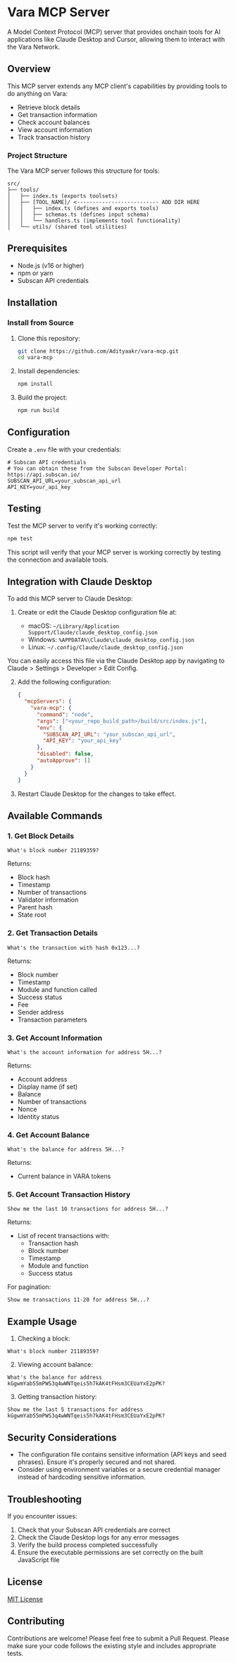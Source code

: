 # Vara MCP Server

A Model Context Protocol (MCP) server that provides onchain tools for AI applications like Claude Desktop and Cursor, allowing them to interact with the Vara Network.

## Overview

This MCP server extends any MCP client's capabilities by providing tools to do anything on Vara:
- Retrieve block details
- Get transaction information
- Check account balances
- View account information
- Track transaction history

### Project Structure

The Vara MCP server follows this structure for tools:

```
src/
├── tools/
│   ├── index.ts (exports toolsets)
│   ├── [TOOL_NAME]/ <-------------------------- ADD DIR HERE
│   │   ├── index.ts (defines and exports tools)
│   │   ├── schemas.ts (defines input schema)
│   │   └── handlers.ts (implements tool functionality)
│   └── utils/ (shared tool utilities)
```

## Prerequisites

- Node.js (v16 or higher)
- npm or yarn
- Subscan API credentials

## Installation

### Install from Source

1. Clone this repository:

   ```bash
   git clone https://github.com/Adityaakr/vara-mcp.git
   cd vara-mcp
   ```

2. Install dependencies:

   ```bash
   npm install
   ```

3. Build the project:

   ```bash
   npm run build
   ```

## Configuration

Create a `.env` file with your credentials:

```
# Subscan API credentials
# You can obtain these from the Subscan Developer Portal: https://api.subscan.io/
SUBSCAN_API_URL=your_subscan_api_url
API_KEY=your_api_key
```

## Testing

Test the MCP server to verify it's working correctly:

```bash
npm test
```

This script will verify that your MCP server is working correctly by testing the connection and available tools.

## Integration with Claude Desktop

To add this MCP server to Claude Desktop:

1. Create or edit the Claude Desktop configuration file at:

   - macOS: `~/Library/Application Support/Claude/claude_desktop_config.json`
   - Windows: `%APPDATA%\Claude\claude_desktop_config.json`
   - Linux: `~/.config/Claude/claude_desktop_config.json`

You can easily access this file via the Claude Desktop app by navigating to Claude > Settings > Developer > Edit Config.

2. Add the following configuration:

   ```json
   {
     "mcpServers": {
       "vara-mcp": {
         "command": "node",
         "args": ["<your_repo_build_path>/build/src/index.js"],
         "env": {
           "SUBSCAN_API_URL": "your_subscan_api_url",
           "API_KEY": "your_api_key"
         },
         "disabled": false,
         "autoApprove": []
       }
     }
   }
   ```

3. Restart Claude Desktop for the changes to take effect.

## Available Commands

### 1. Get Block Details
```
What's block number 21189359?
```
Returns:
- Block hash
- Timestamp
- Number of transactions
- Validator information
- Parent hash
- State root

### 2. Get Transaction Details
```
What's the transaction with hash 0x123...?
```
Returns:
- Block number
- Timestamp
- Module and function called
- Success status
- Fee
- Sender address
- Transaction parameters

### 3. Get Account Information
```
What's the account information for address 5H...?
```
Returns:
- Account address
- Display name (if set)
- Balance
- Number of transactions
- Nonce
- Identity status

### 4. Get Account Balance
```
What's the balance for address 5H...?
```
Returns:
- Current balance in VARA tokens

### 5. Get Account Transaction History
```
Show me the last 10 transactions for address 5H...?
```
Returns:
- List of recent transactions with:
  - Transaction hash
  - Block number
  - Timestamp
  - Module and function
  - Success status

For pagination:
```
Show me transactions 11-20 for address 5H...?
```

## Example Usage

1. Checking a block:
```
What's block number 21189359?
```

2. Viewing account balance:
```
What's the balance for address kGgwmYab55mPWS3q4wWNTqeis5h7kAK4tFHsm3CEUaYxE2pPK?
```

3. Getting transaction history:
```
Show me the last 5 transactions for address kGgwmYab55mPWS3q4wWNTqeis5h7kAK4tFHsm3CEUaYxE2pPK?
```

## Security Considerations

- The configuration file contains sensitive information (API keys and seed phrases). Ensure it's properly secured and not shared.
- Consider using environment variables or a secure credential manager instead of hardcoding sensitive information.

## Troubleshooting

If you encounter issues:

1. Check that your Subscan API credentials are correct
2. Check the Claude Desktop logs for any error messages
3. Verify the build process completed successfully
4. Ensure the executable permissions are set correctly on the built JavaScript file

## License

[MIT License](LICENSE)

## Contributing

Contributions are welcome! Please feel free to submit a Pull Request.
Please make sure your code follows the existing style and includes appropriate tests.
